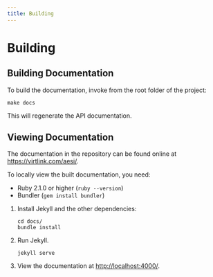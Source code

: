 ```yaml
---
title: Building
---
```


# Building

## Building Documentation
To build the documentation, invoke from the root folder of the project:

    make docs

This will regenerate the API documentation.

## Viewing Documentation
The documentation in the repository can be found online at
<https://virtlink.com/aesi/>.

To locally view the built documentation, you need:

- Ruby 2.1.0 or higher (`ruby --version`)
- Bundler (`gem install bundler`)

1.  Install Jekyll and the other dependencies:

        cd docs/
        bundle install

2.  Run Jekyll.

        jekyll serve

3.  View the documentation at <http://localhost:4000/>.


